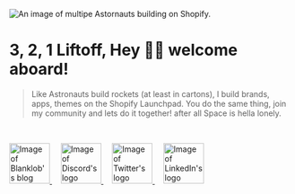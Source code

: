 ![An image of multipe Astornauts building on Shopify.](https://cdn.shopify.com/s/files/1/0584/1223/6853/files/Github_Banner_1_-min.png?v=1672319595)

# 3, 2, 1 Liftoff, Hey 🧑‍🚀 welcome aboard!

> Like Astronauts build rockets (at least in cartons), I build brands, apps, themes on the Shopify Launchpad. You do the same thing, join my community and lets do it together! after all Space is hella lonely.

<br />

<p float="left">
    <a href="https://blanklob.com?ref=github-readme" target="_blank">
        <img alt="Image of Blanklob's blog favicon"
        width="72" 
        height="auto" 
        src="https://cdn.shopify.com/s/files/1/0584/1223/6853/files/Blog_1.png?v=1672319046">
    </a>
    &nbsp;&nbsp;&nbsp;
    <a href="https://discord.blanklob.com?ref=github-readme" target="_blank">
        <img alt="Image of Discord's logo"
        width="72" 
        height="auto" 
        src="https://cdn.shopify.com/s/files/1/0584/1223/6853/files/Discord_2.svg?v=1672318031">
    </a>
    &nbsp;&nbsp;&nbsp;
    <a href="https://twitter.com/blanklob?ref=github-readme" target="_blank">
        <img alt="Image of Twitter's logo"
        width="72" 
        height="auto" 
        src="https://cdn.shopify.com/s/files/1/0584/1223/6853/files/Twitter.svg?v=1672317747">
    </a>
    &nbsp;&nbsp;&nbsp;
    <a href="https://linkedin.com/in/blanklob?ref=github-readme" target="_blank">
        <img alt="Image of LinkedIn's logo"
        width="72" 
        height="auto" 
        src="https://cdn.shopify.com/s/files/1/0584/1223/6853/files/Linkedin.svg?v=1672318350">
    </a>
    <!-- &nbsp;&nbsp;&nbsp;
    <a href="https://youtube.com/@blanklob?ref=github-readme" target="_blank">
        <img alt="Image of Youtube's logo"
        width="72" 
        height="auto" 
        src="https://cdn.shopify.com/s/files/1/0584/1223/6853/files/Youtube.svg?v=1672318538">
    </a> -->
</p>


